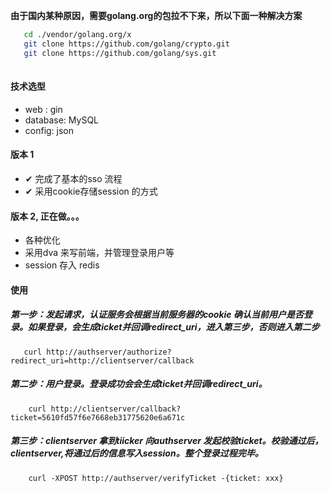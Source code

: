  **由于国内某种原因，需要golang.org的包拉不下来，所以下面一种解决方案**
 ```sh
    cd ./vendor/golang.org/x
    git clone https://github.com/golang/crypto.git
    git clone https://github.com/golang/sys.git
    
 ```
 #### 技术选型
 * web : gin 
 * database: MySQL
 * config: json
 
 #### 版本 1
 
  * ✔ 完成了基本的sso 流程
  * ✔ 采用cookie存储session 的方式
 
 #### 版本 2, 正在做。。。
 
 - 各种优化
 - 采用dva 来写前端，并管理登录用户等
 - session 存入 redis
 
 #### 使用
 ##### 第一步：发起请求，认证服务会根据当前服务器的cookie 确认当前用户是否登录。如果登录，会生成ticket并回调redirect_uri，进入第三步，否则进入第二步
 ```
    curl http://authserver/authorize?redirect_uri=http://clientserver/callback
```
##### 第二步：用户登录。登录成功会会生成ticket并回调redirect_uri。
```$xslt
    curl http://clientserver/callback?ticket=5610fd57f6e7668eb31775620e6a671c
```
##### 第三步：clientserver 拿到tiicker 向authserver 发起校验ticket。校验通过后，clientserver,将通过后的信息写入session。整个登录过程完毕。
```$xslt
    curl -XPOST http://authserver/verifyTicket -{ticket: xxx}
``` 



